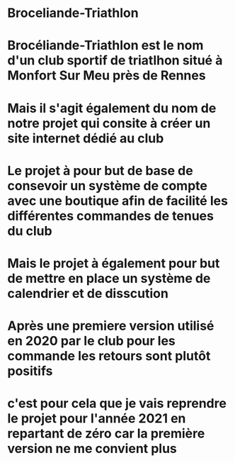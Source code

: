# Broceliande-Triathlon
# Brocéliande-Triathlon est le nom d'un club sportif de triatlhon situé à Monfort Sur Meu près de Rennes
# Mais il s'agit également du nom de notre projet qui consite à créer un site internet dédié au club
# Le projet à pour but de base de consevoir un système de compte avec une boutique afin de facilité les différentes commandes de tenues du club
# Mais le projet à également pour but de mettre en place un système de calendrier et de disscution
# Après une premiere version utilisé en 2020 par le club pour les commande les retours sont plutôt positifs
# c'est pour cela que je vais reprendre le projet pour l'année 2021 en repartant de zéro car la première version ne me convient plus